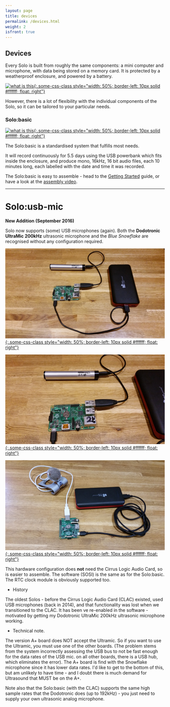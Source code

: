 ```yaml
---
layout: page
title: devices
permalink: /devices.html
weight: 2
isfront: true
---
```


## Devices

Every Solo is built from roughly the same components: a mini computer and
microphone, with data being stored on a memory card. It is protected
by a weatherproof enclosure, and powered by a battery.

[![what is this](/img/solo-boxed.jpg "boxed Solo" ){:.some-css-class style="width: 50%; border-left: 10px solid #ffffff; float: right"}](/img/solo-boxed.jpg)<br>

However, there is a lot of flexibility with the individual components
of the Solo, so it can be tailored to your particular needs.

### Solo:basic

[![what is this](/img/solo-naked-powerbank-8x6.jpg "inside a Solo" ){:.some-css-class style="width: 50%; border-left: 10px solid #ffffff; float: right"}](/img/solo-naked-powerbank-8x6.jpg)

The Solo:basic is a standardised system that fulfills most needs.

It will record continuously for 5.5 days using the USB powerbank which
fits inside the enclosure, and produce mono, 16kHz, 16 bit audio files,
each 10 minutes long, each labelled with the date and time it was recorded.


The Solo:basic is easy to assemble - head to the
[Getting&nbsp;Started](/documentation/getting-started.html) guide, or
have a look at the [assembly video](https://youtu.be/2Fq05JlEKjw?t=122).

<hr>

# Solo:usb-mic

**New Addition (September 2016)**

Solo now supports (some) USB microphones (again).  Both the __Dodotronic
UltraMic 200kHz__ ultrasonic microphone and the _Blue Snowflake_ are
recognised without any configuration required.

[![what is this](/img/dodo1.jpg "Solo:usb-mic with dodotronic 200kHz microphone" ){:.some-css-class style="width: 50%; border-left: 10px solid #ffffff; float: right"}](/img/dodo1.jpg)<br>

[![what is this](/img/dodo2.jpg "Solo:usb-mic with dodotronic 200kHz microphone" ){:.some-css-class style="width: 50%; border-left: 10px solid #ffffff; float: right"}](/img/dodo2.jpg)<br>

[![what is this](/img/snowflake1.jpg "Solo:usb-mic with Blue Snowflake microphone" ){:.some-css-class style="width: 50%; border-left: 10px solid #ffffff; float: right"}](/img/snowflake1.jpg)<br>


This hardware configuration does **not** need the Cirrus Logic Audio
Card, so is easier to assemble.  The software (SOSI) is the same as
for the Solo:basic.  The RTC clock module is obviously supported too.


* History

The oldest Solos - before the Cirrus Logic Audio Card (CLAC) existed,
used USB microphones (back in 2014), and that functionality was lost
when we transitioned to the CLAC.  It has been ve re-enabled in the
software - motivated by getting my Dodotronic UltraMic 200kHz
ultrasonic microphone working.

* Technical note.

The version A+ board does NOT accept the Ultramic.  So if you want to
use the Ultramic, you must use one of the other boards. (The problem
stems from the system incorrectly assessing the USB bus to not be fast
enough for the data rates of the USB mic. on all other boards, there
is a USB hub, which eliminates the error).  The A+ board is find with
the Snowflake microphone since it has lower data rates.  I'd like to
get to the bottom of this, but am unlikely to have time - and I doubt
there is much demand for Ultrasound that MUST be on the A+.

Note also that the Solo:basic (with the CLAC) supports the same high
sample rates that the Dodotronic does (up to 192kHz) - you just need
to supply your own ultrasonic analog microphone.
